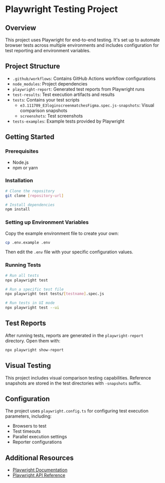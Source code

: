 # Playwright Testing Project

## Overview
This project uses Playwright for end-to-end testing. It's set up to automate browser tests across multiple environments and includes configuration for test reporting and environment variables.

## Project Structure
- `.github/workflows`: Contains GitHub Actions workflow configurations
- `node_modules`: Project dependencies
- `playwright-report`: Generated test reports from Playwright runs
- `test-results`: Test execution artifacts and results
- `tests`: Contains your test scripts
  - `e3.111709_E3loginscreenmatchesFigma.spec.js-snapshots`: Visual comparison snapshots
  - `screenshots`: Test screenshots
- `tests-examples`: Example tests provided by Playwright

## Getting Started

### Prerequisites
- Node.js
- npm or yarn

### Installation
```bash
# Clone the repository
git clone [repository-url]

# Install dependencies
npm install
```

### Setting up Environment Variables
Copy the example environment file to create your own:
```bash
cp .env.example .env
```
Then edit the `.env` file with your specific configuration values.

### Running Tests
```bash
# Run all tests
npx playwright test

# Run a specific test file
npx playwright test tests/[testname].spec.js

# Run tests in UI mode
npx playwright test --ui
```

## Test Reports
After running tests, reports are generated in the `playwright-report` directory. Open them with:
```bash
npx playwright show-report
```

## Visual Testing
This project includes visual comparison testing capabilities. Reference snapshots are stored in the test directories with `-snapshots` suffix.

## Configuration
The project uses `playwright.config.ts` for configuring test execution parameters, including:
- Browsers to test
- Test timeouts
- Parallel execution settings
- Reporter configurations

## Additional Resources
- [Playwright Documentation](https://playwright.dev/docs/intro)
- [Playwright API Reference](https://playwright.dev/docs/api/class-playwright)